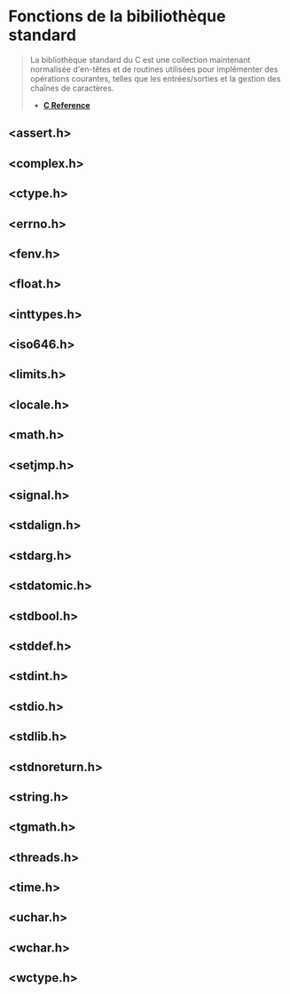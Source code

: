 # Fonctions de la bibiliothèque standard

> La bibliothèque standard du C est une collection maintenant normalisée d'en-têtes et de routines utilisées pour implémenter des opérations courantes, telles que les entrées/sorties et la gestion des chaînes de caractères.
> + [**C Reference**](https://en.cppreference.com/w/c)

## <assert.h>
## <complex.h>
## <ctype.h>
## <errno.h>
## <fenv.h>
## <float.h>
## <inttypes.h>
## <iso646.h>
## <limits.h>
## <locale.h>
## <math.h>
## <setjmp.h>
## <signal.h>
## <stdalign.h>
## <stdarg.h>
## <stdatomic.h>
## <stdbool.h>
## <stddef.h>
## <stdint.h>
## <stdio.h>
## <stdlib.h>
## <stdnoreturn.h>
## <string.h>
## <tgmath.h>
## <threads.h>
## <time.h>
## <uchar.h>
## <wchar.h>
## <wctype.h>
